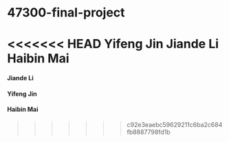 # 47300-final-project 
<<<<<<< HEAD
Yifeng Jin
Jiande Li
Haibin Mai
=======
#### Jiande Li
#### Yifeng Jin
#### Haibin Mai
>>>>>>> c92e3eaebc59629211c6ba2c684fb8887798fd1b
